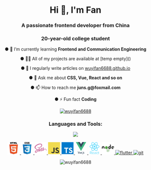 <h1 align="center">Hi 👋, I'm Fan</h1>
<h3 align="center">A passionate frontend developer from China</h3>
<h3 align="center">20-year-old college student</h3>

<p align="center">
<!--   <img
    src="https://github-readme-stats.vercel.app/api?username=wuyifan6688&show_icons=true&icon_color=5094F0&text_color=718096&bg_color=ffffff&hide_title=true"
  /> -->
</p>

<div align="center">
  <p>● 🌱 I’m currently learning <b>Frontend and Communication Engineering</b></p>
  <p>● 👨‍💻 All of my projects are available at [temp empty]()</p>
  <p>● 📝 I regularly write articles on <a href="https://wuyifan6688.github.io/">wuyifan6688.github.io</a></p>
  <p>● 💬 Ask me about <b>CSS, Vue, React and so on</b></p>
  <p>● 📫 How to reach me <b>juns.g@foxmail.com</b></p>
  <p>● ⚡ Fun fact <b>Coding</b></p>
</div>

<p align="center"></p>

<p align="center"></p>

<p align="center"></p>

<p align="center"></p>

<p align="center"></p>

<p align="center">
  <a href="https://github.com/ryo-ma/github-profile-trophy"
    ><img
      align="center"
      src="https://github-profile-trophy.vercel.app/?username=wuyifan6688&row=1&column=7"
      alt="wuyifan6688"
  /></a>
</p>

<h3 align="center">Languages and Tools:</h3>
<p align="center">
  <img
    src="https://github-readme-stats.vercel.app/api/top-langs/?username=wuyifan6688&layout=compact"
  />
</p>
<p align="center">
  <a
    href="https://www.w3.org/html/"
    target="_blank"
    rel="noreferrer"
  >
    <img
      src="https://raw.githubusercontent.com/devicons/devicon/master/icons/html5/html5-original-wordmark.svg"
      alt="html5"
      width="40"
      height="40"
    />
  </a>
  <a
    href="https://www.w3schools.com/css/"
    target="_blank"
    rel="noreferrer"
  >
    <img
      src="https://raw.githubusercontent.com/devicons/devicon/master/icons/css3/css3-original-wordmark.svg"
      alt="css3"
      width="40"
      height="40"
    />
  </a>
  <a
    href="https://sass-lang.com"
    target="_blank"
    rel="noreferrer"
  >
    <img
      src="https://raw.githubusercontent.com/devicons/devicon/master/icons/sass/sass-original.svg"
      alt="sass"
      width="40"
      height="40"
    />
  </a>
  <a
    href="https://developer.mozilla.org/en-US/docs/Web/JavaScript"
    target="_blank"
    rel="noreferrer"
  >
    <img
      src="https://raw.githubusercontent.com/devicons/devicon/master/icons/javascript/javascript-original.svg"
      alt="javascript"
      width="40"
      height="40"
    />
  </a>
  <a
    href="https://www.typescriptlang.org/"
    target="_blank"
    rel="noreferrer"
  >
    <img
      src="https://raw.githubusercontent.com/devicons/devicon/master/icons/typescript/typescript-original.svg"
      alt="typescript"
      width="40"
      height="40"
    />
  </a>
  <a
    href="https://vuejs.org/"
    target="_blank"
    rel="noreferrer"
  >
    <img
      src="https://raw.githubusercontent.com/devicons/devicon/master/icons/vuejs/vuejs-original-wordmark.svg"
      alt="vuejs"
      width="40"
      height="40"
    />
  </a>
  <a
    href="https://reactjs.org/"
    target="_blank"
    rel="noreferrer"
  >
    <img
      src="https://raw.githubusercontent.com/devicons/devicon/master/icons/react/react-original-wordmark.svg"
      alt="react"
      width="40"
      height="40"
    />
  </a>
  <a
    href="https://nodejs.org"
    target="_blank"
    rel="noreferrer"
  >
    <img
      src="https://raw.githubusercontent.com/devicons/devicon/master/icons/nodejs/nodejs-original-wordmark.svg"
      alt="nodejs"
      width="40"
      height="40"
    />
  </a>
  <a
    href="https://flutter.dev"
    target="_blank"
    rel="noreferrer"
  >
    <img
      src="https://www.vectorlogo.zone/logos/flutterio/flutterio-icon.svg"
      alt="flutter"
      width="40"
      height="40"
    />
  </a>
  <a
    href="https://git-scm.com/"
    target="_blank"
    rel="noreferrer"
  >
    <img
      src="https://www.vectorlogo.zone/logos/git-scm/git-scm-icon.svg"
      alt="git"
      width="40"
      height="40"
    />
  </a>
</p>

<p align="center">
  <img
    src="https://github-readme-streak-stats.herokuapp.com/?user=wuyifan6688&"
    alt="wuyifan6688"
  />
</p>
